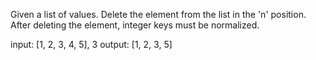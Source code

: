 Given a list of values. Delete the element from the list in the 'n' position. After deleting the element, integer keys must be normalized.

input: [1, 2, 3, 4, 5], 3
output: [1, 2, 3, 5]